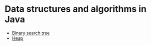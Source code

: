 # Data structures and algorithms in Java 
* [Binary search tree](binary-search-tree)
* [Heap](heap)
